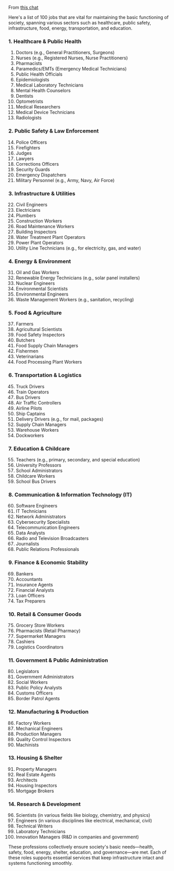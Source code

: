 From [this chat](https://chatgpt.com/share/f52d3941-943b-484f-b508-b6c5161c7e82)

Here's a list of 100 jobs that are vital for maintaining the basic functioning of society, spanning various sectors such as healthcare, public safety, infrastructure, food, energy, transportation, and education.

### 1. **Healthcare & Public Health**
1. Doctors (e.g., General Practitioners, Surgeons)
2. Nurses (e.g., Registered Nurses, Nurse Practitioners)
3. Pharmacists
4. Paramedics/EMTs (Emergency Medical Technicians)
5. Public Health Officials
6. Epidemiologists
7. Medical Laboratory Technicians
8. Mental Health Counselors
9. Dentists
10. Optometrists
11. Medical Researchers
12. Medical Device Technicians
13. Radiologists

### 2. **Public Safety & Law Enforcement**
14. Police Officers
15. Firefighters
16. Judges
17. Lawyers
18. Corrections Officers
19. Security Guards
20. Emergency Dispatchers
21. Military Personnel (e.g., Army, Navy, Air Force)

### 3. **Infrastructure & Utilities**
22. Civil Engineers
23. Electricians
24. Plumbers
25. Construction Workers
26. Road Maintenance Workers
27. Building Inspectors
28. Water Treatment Plant Operators
29. Power Plant Operators
30. Utility Line Technicians (e.g., for electricity, gas, and water)

### 4. **Energy & Environment**
31. Oil and Gas Workers
32. Renewable Energy Technicians (e.g., solar panel installers)
33. Nuclear Engineers
34. Environmental Scientists
35. Environmental Engineers
36. Waste Management Workers (e.g., sanitation, recycling)

### 5. **Food & Agriculture**
37. Farmers
38. Agricultural Scientists
39. Food Safety Inspectors
40. Butchers
41. Food Supply Chain Managers
42. Fishermen
43. Veterinarians
44. Food Processing Plant Workers

### 6. **Transportation & Logistics**
45. Truck Drivers
46. Train Operators
47. Bus Drivers
48. Air Traffic Controllers
49. Airline Pilots
50. Ship Captains
51. Delivery Drivers (e.g., for mail, packages)
52. Supply Chain Managers
53. Warehouse Workers
54. Dockworkers

### 7. **Education & Childcare**
55. Teachers (e.g., primary, secondary, and special education)
56. University Professors
57. School Administrators
58. Childcare Workers
59. School Bus Drivers

### 8. **Communication & Information Technology (IT)**
60. Software Engineers
61. IT Technicians
62. Network Administrators
63. Cybersecurity Specialists
64. Telecommunication Engineers
65. Data Analysts
66. Radio and Television Broadcasters
67. Journalists
68. Public Relations Professionals

### 9. **Finance & Economic Stability**
69. Bankers
70. Accountants
71. Insurance Agents
72. Financial Analysts
73. Loan Officers
74. Tax Preparers

### 10. **Retail & Consumer Goods**
75. Grocery Store Workers
76. Pharmacists (Retail Pharmacy)
77. Supermarket Managers
78. Cashiers
79. Logistics Coordinators

### 11. **Government & Public Administration**
80. Legislators
81. Government Administrators
82. Social Workers
83. Public Policy Analysts
84. Customs Officers
85. Border Patrol Agents

### 12. **Manufacturing & Production**
86. Factory Workers
87. Mechanical Engineers
88. Production Managers
89. Quality Control Inspectors
90. Machinists

### 13. **Housing & Shelter**
91. Property Managers
92. Real Estate Agents
93. Architects
94. Housing Inspectors
95. Mortgage Brokers

### 14. **Research & Development**
96. Scientists (in various fields like biology, chemistry, and physics)
97. Engineers (in various disciplines like electrical, mechanical, civil)
98. Technical Writers
99. Laboratory Technicians
100. Innovation Managers (R&D in companies and government)

These professions collectively ensure society's basic needs—health, safety, food, energy, shelter, education, and governance—are met. Each of these roles supports essential services that keep infrastructure intact and systems functioning smoothly.